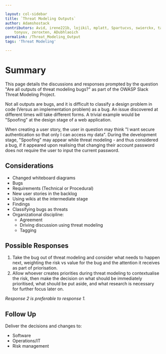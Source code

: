 ```yaml
---

layout: col-sidebar
title: `Threat Modeling Outputs`
author: Adamshostack
contributors: Avid, irene221b, lojikil, mplatt, Spartucvs, swierckx, tash,
    tonyuv, zeroxten, ADubhlaoich
permalink: /Threat_Modeling_Output
tags: 'Threat Modeling'

---
```


# Summary

This page details the discussions and responses prompted by the question "Are
all outputs of threat modeling bugs?" as part of the OWASP Slack Threat
Modeling Project.

Not all outputs are bugs, and it is difficult to classify a design problem in
code (Versus an implementation problem) as a bug. An issue discovered at
different times will take different forms. A trivial example would be
"Spoofing" at the design stage of a web application.

When creating a user story, the user in question may think "I want secure
authentication so that only I can access my data". During the development
stage, "Spoofing" may appear while threat modeling - and thus considered a bug,
if it appeared upon realising that changing their account password does not
require the user to input the current password.


## Considerations

* Changed whiteboard diagrams
* Bugs
* Requirements (Technical or Procedural)
* New user stories in the backlog
* Using wikis at the intermediate stage
* Findings 
* Classifying bugs as threats
* Organizational discipline:
    * Agreement 
    * Driving discussion using threat modeling
    * Tagging

## Possible Responses

1. Take the bug out of threat modeling and consider what needs to happen next,
weighting the risk vs value for the bug and the attention it receives as part
of priorisation. 
2. Allow whoever creates priorities during threat modeling to contextualise the 
risk, then make the decision on what should be immediately prioritised, what 
should be put aside, and what research is necessary for further focus later on.

*Response 2 is preferable to response 1.*

## Follow Up

Deliver the decisions and changes to:
* Software
* Operations/IT
* Risk management
